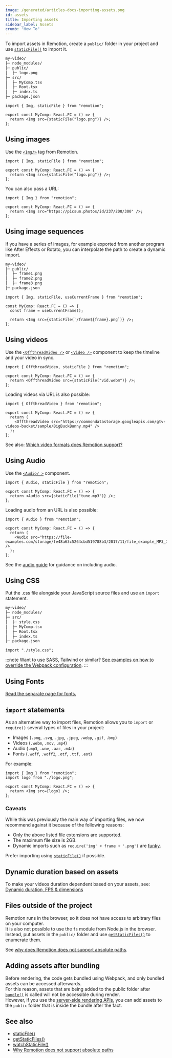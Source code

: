```yaml
---
image: /generated/articles-docs-importing-assets.png
id: assets
title: Importing assets
sidebar_label: Assets
crumb: "How To"
---
```


To import assets in Remotion, create a `public/` folder in your project and use [`staticFile()`](/docs/staticfile) to import it.

```txt
my-video/
├─ node_modules/
├─ public/
│  ├─ logo.png
├─ src/
│  ├─ MyComp.tsx
│  ├─ Root.tsx
│  ├─ index.ts
├─ package.json
```

```tsx twoslash title="src/MyComp.tsx"
import { Img, staticFile } from "remotion";

export const MyComp: React.FC = () => {
  return <Img src={staticFile("logo.png")} />;
};
```

## Using images

Use the [`<Img/>`](/docs/img) tag from Remotion.

```tsx twoslash title="MyComp.tsx"
import { Img, staticFile } from "remotion";

export const MyComp: React.FC = () => {
  return <Img src={staticFile("logo.png")} />;
};
```

You can also pass a URL:

```tsx twoslash title="MyComp.tsx"
import { Img } from "remotion";

export const MyComp: React.FC = () => {
  return <Img src="https://picsum.photos/id/237/200/300" />;
};
```

## Using image sequences

If you have a series of images, for example exported from another program like After Effects or Rotato, you can interpolate the path to create a dynamic import.

```txt
my-video/
├─ public/
│  ├─ frame1.png
│  ├─ frame2.png
│  ├─ frame3.png
├─ package.json
```

```tsx twoslash
import { Img, staticFile, useCurrentFrame } from "remotion";

const MyComp: React.FC = () => {
  const frame = useCurrentFrame();

  return <Img src={staticFile(`/frame${frame}.png`)} />;
};
```

## Using videos

Use the [`<OffthreadVideo />`](/docs/offthreadvideo) or [`<Video />`](/docs/video) component to keep the timeline and your video in sync.

```tsx twoslash
import { OffthreadVideo, staticFile } from "remotion";

export const MyComp: React.FC = () => {
  return <OffthreadVideo src={staticFile("vid.webm")} />;
};
```

Loading videos via URL is also possible:

```tsx twoslash
import { OffthreadVideo } from "remotion";

export const MyComp: React.FC = () => {
  return (
    <OffthreadVideo src="https://commondatastorage.googleapis.com/gtv-videos-bucket/sample/BigBuckBunny.mp4" />
  );
};
```

See also: [Which video formats does Remotion support?](/docs/miscellaneous/video-formats)

## Using Audio

Use the [`<Audio/ >`](/docs/audio) component.

```tsx twoslash
import { Audio, staticFile } from "remotion";

export const MyComp: React.FC = () => {
  return <Audio src={staticFile("tune.mp3")} />;
};
```

Loading audio from an URL is also possible:

```tsx twoslash
import { Audio } from "remotion";

export const MyComp: React.FC = () => {
  return (
    <Audio src="https://file-examples.com/storage/fe48a63c5264cbd519788b3/2017/11/file_example_MP3_700KB.mp3" />
  );
};
```

See the [audio guide](/docs/using-audio) for guidance on including audio.

## Using CSS

Put the .css file alongside your JavaScript source files and use an `import` statement.

```txt
my-video/
├─ node_modules/
├─ src/
│  ├─ style.css
│  ├─ MyComp.tsx
│  ├─ Root.tsx
│  ├─ index.ts
├─ package.json
```

```tsx twoslash title="MyComp.tsx"
import "./style.css";
```

:::note
Want to use SASS, Tailwind or similar? [See examples on how to override the Webpack configuration](/docs/webpack).
:::

## Using Fonts

[Read the separate page for fonts.](/docs/fonts)

## `import` statements

As an alternative way to import files, Remotion allows you to `import` or `require()` several types of files in your project:

- Images (`.png`, `.svg`, `.jpg`, `.jpeg`, `.webp`, `.gif`, `.bmp`)
- Videos (`.webm`, `.mov`, `.mp4`)
- Audio (`.mp3`, `.wav`, `.aac`, `.m4a`)
- Fonts (`.woff`, `.woff2`, `.otf`, `.ttf`, `.eot`)

For example:

```tsx twoslash title="MyComp.tsx"
import { Img } from "remotion";
import logo from "./logo.png";

export const MyComp: React.FC = () => {
  return <Img src={logo} />;
};
```

### Caveats

While this was previously the main way of importing files, we now recommend against it because of the following reasons:

- Only the above listed file extensions are supported.
- The maximum file size is 2GB.
- Dynamic imports such as `require('img' + frame + '.png')` are [funky](/docs/webpack-dynamic-imports).

Prefer importing using [`staticFile()`](/docs/staticfile) if possible.

## Dynamic duration based on assets

To make your videos duration dependent based on your assets, see: [Dynamic duration, FPS & dimensions](/docs/dynamic-metadata)

## Files outside of the project

Remotion runs in the browser, so it does not have access to arbitrary files on your computer.  
It is also not possible to use the `fs` module from Node.js in the browser.  
Instead, put assets in the `public/` folder and use [`getStaticFiles()`](/docs/getstaticfiles) to enumerate them.

See [why does Remotion does not support absolute paths](/docs/miscellaneous/absolute-paths).

## Adding assets after bundling

Before rendering, the code gets bundled using Webpack, and only bundled assets can be accessed afterwards.  
For this reason, assets that are being added to the public folder after [`bundle()`](/docs/bundle) is called will not be accessible during render.  
However, if you use the [server-side rendering APIs](/docs/ssr-node), you can add assets to the `public` folder that is inside the bundle after the fact.

## See also

- [staticFile()](/docs/staticfile)
- [getStaticFiles()](/docs/getstaticfiles)
- [watchStaticFile()](/docs/watchstaticfile)
- [Why Remotion does not support absolute paths](/docs/miscellaneous/absolute-paths)
